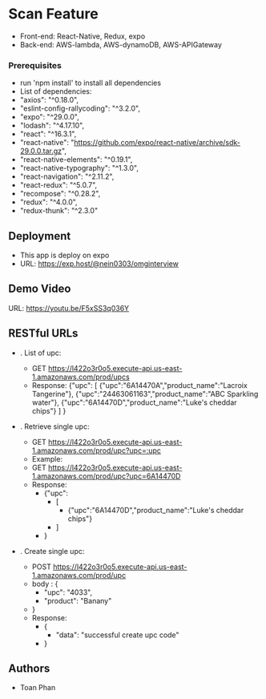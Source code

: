 # Scan Feature

* Front-end: React-Native, Redux, expo
* Back-end: AWS-lambda, AWS-dynamoDB, AWS-APIGateway

### Prerequisites

* run 'npm install' to install all dependencies
* List of dependencies:
*  "axios": "^0.18.0",
*  "eslint-config-rallycoding": "^3.2.0",
*  "expo": "^29.0.0",
*  "lodash": "^4.17.10",
*  "react": "^16.3.1",
*  "react-native": "https://github.com/expo/react-native/archive/sdk-29.0.0.tar.gz",
*  "react-native-elements": "^0.19.1",
*  "react-native-typography": "^1.3.0",
*  "react-navigation": "^2.11.2",
*  "react-redux": "^5.0.7",
*  "recompose": "^0.28.2",
*  "redux": "^4.0.0",
*  "redux-thunk": "^2.3.0"

## Deployment

* This app is deploy on expo
* URL: https://exp.host/@nein0303/omginterview

## Demo Video
URL: https://youtu.be/F5xSS3q036Y
## RESTful URLs

* . List of upc:
    * GET https://l422o3r0o5.execute-api.us-east-1.amazonaws.com/prod/upcs
    * Response:
       {"upc":
         [
           {"upc":"6A14470A","product_name":"Lacroix Tangerine"},
           {"upc":"24463061163","product_name":"ABC Sparkling water"},
           {"upc":"6A14470D","product_name":"Luke's cheddar chips"}
         ]
       }

* . Retrieve single upc:
    * GET https://l422o3r0o5.execute-api.us-east-1.amazonaws.com/prod/upc?upc=:upc
    * Example:
    * GET https://l422o3r0o5.execute-api.us-east-1.amazonaws.com/prod/upc?upc=6A14470D
    * Response:
      * {"upc":
        * [
          * {"upc":"6A14470D","product_name":"Luke's cheddar chips"}
        * ]
      * }

* . Create single upc:
    * POST https://l422o3r0o5.execute-api.us-east-1.amazonaws.com/prod/upc
    * body : {
      * "upc": "4033",
      * "product": "Banany"
    * }
    * Response:
      * {
        * "data": "successful create upc code"
      * }

## Authors

* Toan Phan
